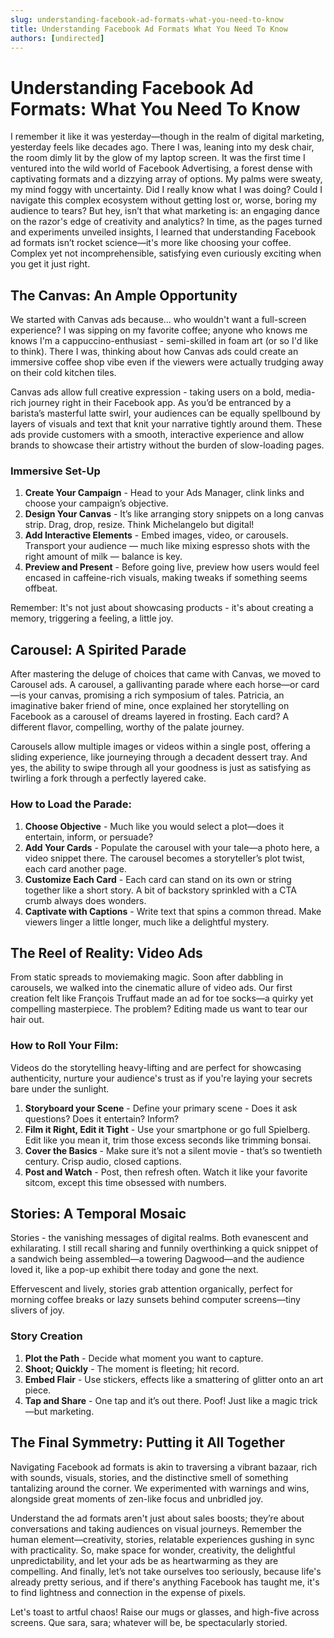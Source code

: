 ```yaml
---
slug: understanding-facebook-ad-formats-what-you-need-to-know
title: Understanding Facebook Ad Formats What You Need To Know
authors: [undirected]
---
```



# Understanding Facebook Ad Formats: What You Need To Know

I remember it like it was yesterday—though in the realm of digital marketing, yesterday feels like decades ago. There I was, leaning into my desk chair, the room dimly lit by the glow of my laptop screen. It was the first time I ventured into the wild world of Facebook Advertising, a forest dense with captivating formats and a dizzying array of options. My palms were sweaty, my mind foggy with uncertainty. Did I really know what I was doing? Could I navigate this complex ecosystem without getting lost or, worse, boring my audience to tears? But hey, isn’t that what marketing is: an engaging dance on the razor's edge of creativity and analytics? In time, as the pages turned and experiments unveiled insights, I learned that understanding Facebook ad formats isn’t rocket science—it's more like choosing your coffee. Complex yet not incomprehensible, satisfying even curiously exciting when you get it just right.

## The Canvas: An Ample Opportunity

We started with Canvas ads because... who wouldn't want a full-screen experience? I was sipping on my favorite coffee; anyone who knows me knows I'm a cappuccino-enthusiast - semi-skilled in foam art (or so I'd like to think). There I was, thinking about how Canvas ads could create an immersive coffee shop vibe even if the viewers were actually trudging away on their cold kitchen tiles. 

Canvas ads allow full creative expression - taking users on a bold, media-rich journey right in their Facebook app. As you’d be entranced by a barista’s masterful latte swirl, your audiences can be equally spellbound by layers of visuals and text that knit your narrative tightly around them. These ads provide customers with a smooth, interactive experience and allow brands to showcase their artistry without the burden of slow-loading pages.

### Immersive Set-Up

1. **Create Your Campaign** - Head to your Ads Manager, clink links and choose your campaign’s objective.
2. **Design Your Canvas** - It’s like arranging story snippets on a long canvas strip. Drag, drop, resize. Think Michelangelo but digital!
3. **Add Interactive Elements** - Embed images, video, or carousels. Transport your audience — much like mixing espresso shots with the right amount of milk — balance is key.
4. **Preview and Present** - Before going live, preview how users would feel encased in caffeine-rich visuals, making tweaks if something seems offbeat.

Remember: It's not just about showcasing products - it's about creating a memory, triggering a feeling, a little joy.

## Carousel: A Spirited Parade

After mastering the deluge of choices that came with Canvas, we moved to Carousel ads. A carousel, a gallivanting parade where each horse—or card—is your canvas, promising a rich symposium of tales. Patricia, an imaginative baker friend of mine, once explained her storytelling on Facebook as a carousel of dreams layered in frosting. Each card? A different flavor, compelling, worthy of the palate journey.

Carousels allow multiple images or videos within a single post, offering a sliding experience, like journeying through a decadent dessert tray. And yes, the ability to swipe through all your goodness is just as satisfying as twirling a fork through a perfectly layered cake.

### How to Load the Parade:

1. **Choose Objective** - Much like you would select a plot—does it entertain, inform, or persuade?
2. **Add Your Cards** - Populate the carousel with your tale—a photo here, a video snippet there. The carousel becomes a storyteller’s plot twist, each card another page.
3. **Customize Each Card** - Each card can stand on its own or string together like a short story. A bit of backstory sprinkled with a CTA crumb always does wonders.
4. **Captivate with Captions** - Write text that spins a common thread. Make viewers linger a little longer, much like a delightful mystery.

## The Reel of Reality: Video Ads

From static spreads to moviemaking magic. Soon after dabbling in carousels, we walked into the cinematic allure of video ads. Our first creation felt like François Truffaut made an ad for toe socks—a quirky yet compelling masterpiece. The problem? Editing made us want to tear our hair out.

### How to Roll Your Film:

Videos do the storytelling heavy-lifting and are perfect for showcasing authenticity, nurture your audience's trust as if you're laying your secrets bare under the sunlight.

1. **Storyboard your Scene** - Define your primary scene - Does it ask questions? Does it entertain? Inform?
2. **Film it Right, Edit it Tight** - Use your smartphone or go full Spielberg. Edit like you mean it, trim those excess seconds like trimming bonsai.
3. **Cover the Basics** - Make sure it’s not a silent movie - that’s so twentieth century. Crisp audio, closed captions.
4. **Post and Watch** - Post, then refresh often. Watch it like your favorite sitcom, except this time obsessed with numbers.

## Stories: A Temporal Mosaic

Stories - the vanishing messages of digital realms. Both evanescent and exhilarating. I still recall sharing and funnily overthinking a quick snippet of a sandwich being assembled—a towering Dagwood—and the audience loved it, like a pop-up exhibit there today and gone the next.

Effervescent and lively, stories grab attention organically, perfect for morning coffee breaks or lazy sunsets behind computer screens—tiny slivers of joy.

### Story Creation

1. **Plot the Path** - Decide what moment you want to capture.
2. **Shoot; Quickly** - The moment is fleeting; hit record.
3. **Embed Flair** - Use stickers, effects like a smattering of glitter onto an art piece.
4. **Tap and Share** - One tap and it’s out there. Poof! Just like a magic trick—but marketing.

## The Final Symmetry: Putting it All Together

Navigating Facebook ad formats is akin to traversing a vibrant bazaar, rich with sounds, visuals, stories, and the distinctive smell of something tantalizing around the corner. We experimented with warnings and wins, alongside great moments of zen-like focus and unbridled joy.

Understand the ad formats aren't just about sales boosts; they’re about conversations and taking audiences on visual journeys. Remember the human element—creativity, stories, relatable experiences gushing in sync with practicality. So, make space for wonder, creativity, the delightful unpredictability, and let your ads be as heartwarming as they are compelling. And finally, let’s not take ourselves too seriously, because life's already pretty serious, and if there's anything Facebook has taught me, it's to find lightness and connection in the expense of pixels.

Let's toast to artful chaos! Raise our mugs or glasses, and high-five across screens. Que sara, sara; whatever will be, be spectacularly storied.